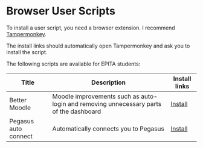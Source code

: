 # Browser User Scripts

To install a user script, you need a browser extension. I recommend [Tampermonkey](https://www.tampermonkey.net/).

The install links should automatically open Tampermonkey and ask you to install the script.

The following scripts are available for EPITA students:

| Title                | Description                                                                            | Install links                                                                             |
| -------------------- | -------------------------------------------------------------------------------------- | ----------------------------------------------------------------------------------------- |
| Better Moodle        | Moodle improvements such as auto-login and removing unnecessary parts of the dashboard | [Install](https://github.com/Marty42780/UserScripts/raw/main/better-moodle.user.js)       |
| Pegasus auto connect | Automatically connects you to Pegasus                                                  | [Install](https://github.com/Marty42780/UserScripts/raw/main/moodle-auto-connect.user.js) |
